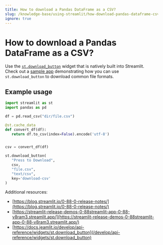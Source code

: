 ```yaml
---
title: How to download a Pandas DataFrame as a CSV?
slug: /knowledge-base/using-streamlit/how-download-pandas-dataframe-csv
ignore: true
---
```


# How to download a Pandas DataFrame as a CSV?

Use the [`st.download_button`](/develop/api-reference/widgets/st.download_button) widget that is natively built into Streamlit. Check out a [sample app](https://streamlit-release-demos-0-88streamlit-app-0-88-v8ram3.streamlit.app/) demonstrating how you can use `st.download_button` to download common file formats.

## Example usage

```python
import streamlit as st
import pandas as pd

df = pd.read_csv("dir/file.csv")

@st.cache_data
def convert_df(df):
   return df.to_csv(index=False).encode('utf-8')


csv = convert_df(df)

st.download_button(
   "Press to Download",
   csv,
   "file.csv",
   "text/csv",
   key='download-csv'
)
```

Additional resources:

- [https://blog.streamlit.io/0-88-0-release-notes/](https://blog.streamlit.io/0-88-0-release-notes/)
- [https://streamlit-release-demos-0-88streamlit-app-0-88-v8ram3.streamlit.app/](https://streamlit-release-demos-0-88streamlit-app-0-88-v8ram3.streamlit.app/)
- [https://docs.jeamlit.io/develop/api-reference/widgets/st.download_button](/develop/api-reference/widgets/st.download_button)
